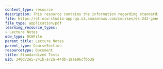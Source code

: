```yaml
---
content_type: resource
description: This resource contains the information regarding standardized tests.
file: https://ol-ocw-studio-app-qa.s3.amazonaws.com/courses/es-242-gender-issues-in-academics-and-academia-spring-2004/340d72e5241ba72a44db19ae06cfbb3a_MITES_242S04_ses5.pdf
file_type: application/pdf
learning_resource_types:
- Lecture Notes
ocw_type: OCWFile
parent_title: Lecture Notes
parent_type: CourseSection
resourcetype: Document
title: Standardized Tests
uid: 340d72e5-241b-a72a-44db-19ae06cfbb3a
---
```


